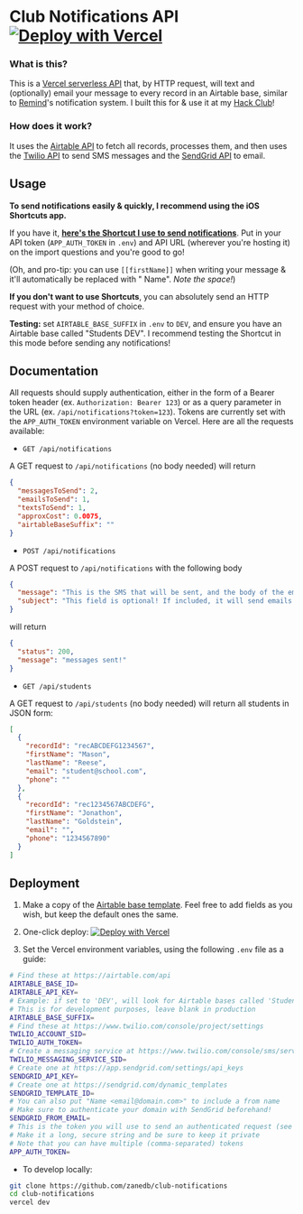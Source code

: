 # Club Notifications API [![Deploy with Vercel](https://vercel.com/button)](https://vercel.com/new/git/external?repository-url=https%3A%2F%2Fgithub.com%2Fzanedb%2Fclub-notifications)

### What is this?

This is a [Vercel serverless API](https://vercel.com/docs/serverless-functions/introduction) that, by HTTP request, will text and (optionally) email your message to every record in an Airtable base, similar to [Remind](https://www.remind.com)'s notification system. I built this for & use it at my [Hack Club](https://hackclub.com)!

### How does it work?

It uses the [Airtable API](https://airtable.com/api) to fetch all records, processes them, and then uses the [Twilio API](https://www.twilio.com/docs/sms) to send SMS messages and the [SendGrid API](https://sendgrid.com/solutions/email-api/) to email.

## Usage

**To send notifications easily & quickly, I recommend using the iOS Shortcuts app.**

If you have it, **[here's the Shortcut I use to send notifications](https://www.icloud.com/shortcuts/b572104abcb54806b05bdab1fa13a676)**. Put in your API token (`APP_AUTH_TOKEN` in `.env`) and API URL (wherever you're hosting it) on the import questions and you're good to go!

(Oh, and pro-tip: you can use `[[firstName]]` when writing your message & it'll automatically be replaced with " Name". *Note the space!*)

**If you don't want to use Shortcuts**, you can absolutely send an HTTP request with your method of choice.

**Testing:** set `AIRTABLE_BASE_SUFFIX` in `.env` to `DEV`, and ensure you have an Airtable base called "Students DEV". I recommend testing the Shortcut in this mode before sending any notifications!

## Documentation

All requests should supply authentication, either in the form of a Bearer token header (ex. `Authorization: Bearer 123`) or as a query parameter in the URL (ex. `/api/notifications?token=123`). Tokens are currently set with the `APP_AUTH_TOKEN` environment variable on Vercel. Here are all the requests available:

- `GET /api/notifications`

A GET request to `/api/notifications` (no body needed) will return

```json
{
  "messagesToSend": 2,
  "emailsToSend": 1,
  "textsToSend": 1,
  "approxCost": 0.0075,
  "airtableBaseSuffix": ""
}
```

- `POST /api/notifications`

A POST request to `/api/notifications` with the following body

```json
{
  "message": "This is the SMS that will be sent, and the body of the email if it's sent.",
  "subject": "This field is optional! If included, it will send emails as well with this subject line. If not, just SMS."
}
```

will return

```json
{
  "status": 200,
  "message": "messages sent!"
}
```

- `GET /api/students`

A GET request to `/api/students` (no body needed) will return all students in JSON form:

```json
[
  {
    "recordId": "recABCDEFG1234567",
    "firstName": "Mason",
    "lastName": "Reese",
    "email": "student@school.com",
    "phone": ""
  },
  {
    "recordId": "rec1234567ABCDEFG",
    "firstName": "Jonathon",
    "lastName": "Goldstein",
    "email": "",
    "phone": "1234567890"
  }
]
```

## Deployment

1. Make a copy of the [Airtable base template](https://airtable.com/shrMJutlP3wjdHj6y). Feel free to add fields as you wish, but keep the default ones the same.

2. One-click deploy: [![Deploy with Vercel](https://vercel.com/button)](https://vercel.com/new/git/external?repository-url=https%3A%2F%2Fgithub.com%2Fzanedb%2Fclub-notifications)

3. Set the Vercel environment variables, using the following `.env` file as a guide:

```sh
# Find these at https://airtable.com/api
AIRTABLE_BASE_ID=
AIRTABLE_API_KEY=
# Example: if set to 'DEV', will look for Airtable bases called 'Students DEV' and 'Announcements DEV' (note the space!)
# This is for development purposes, leave blank in production
AIRTABLE_BASE_SUFFIX=
# Find these at https://www.twilio.com/console/project/settings
TWILIO_ACCOUNT_SID=
TWILIO_AUTH_TOKEN=
# Create a messaging service at https://www.twilio.com/console/sms/services
TWILIO_MESSAGING_SERVICE_SID=
# Create one at https://app.sendgrid.com/settings/api_keys
SENDGRID_API_KEY=
# Create one at https://sendgrid.com/dynamic_templates
SENDGRID_TEMPLATE_ID=
# You can also put "Name <email@domain.com>" to include a from name
# Make sure to authenticate your domain with SendGrid beforehand!
SENDGRID_FROM_EMAIL=
# This is the token you will use to send an authenticated request (see Documentation)
# Make it a long, secure string and be sure to keep it private
# Note that you can have multiple (comma-separated) tokens
APP_AUTH_TOKEN=
```

- To develop locally:

```sh
git clone https://github.com/zanedb/club-notifications
cd club-notifications
vercel dev
```
